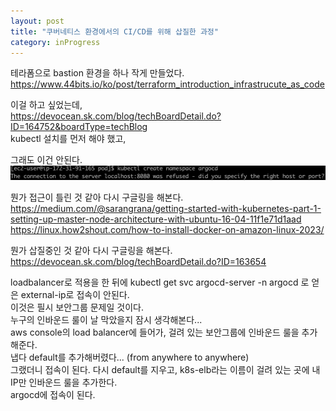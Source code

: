 ```yaml
---
layout: post
title: "쿠버네티스 환경에서의 CI/CD를 위해 삽질한 과정"
category: inProgress
---
```


테라폼으로 bastion 환경을 하나 작게 만들었다.    
https://www.44bits.io/ko/post/terraform_introduction_infrastrucute_as_code    

이걸 하고 싶었는데,    
https://devocean.sk.com/blog/techBoardDetail.do?ID=164752&boardType=techBlog    
kubectl 설치를 먼저 해야 했고,

그래도 이건 안된다.    
![namespace 시작이 안된다](0727_1.png)

뭔가 접근이 틀린 것 같아 다시 구글링을 해본다.    
https://medium.com/@sarangrana/getting-started-with-kubernetes-part-1-setting-up-master-node-architecture-with-ubuntu-16-04-11f1e71d1aad    
https://linux.how2shout.com/how-to-install-docker-on-amazon-linux-2023/    

뭔가 삽질중인 것 같아 다시 구글링을 해본다.    
https://devocean.sk.com/blog/techBoardDetail.do?ID=163654    

loadbalancer로 적용을 한 뒤에 kubectl get svc argocd-server -n argocd 로 얻은 external-ip로 접속이 안된다.    
이것은 필시 보안그룹 문제일 것이다.    
누구의 인바운드 룰이 날 막았을지 잠시 생각해본다...     
aws console의 load balancer에 들어가, 걸려 있는 보안그룹에 인바운드 룰을 추가해준다.    
냅다 default를 추가해버렸다... (from anywhere to anywhere)    
그랬더니 접속이 된다. 
다시 default를 지우고, k8s-elb라는 이름이 걸려 있는 곳에 내 IP만 인바운드 룰을 추가한다.    
argocd에 접속이 된다.

